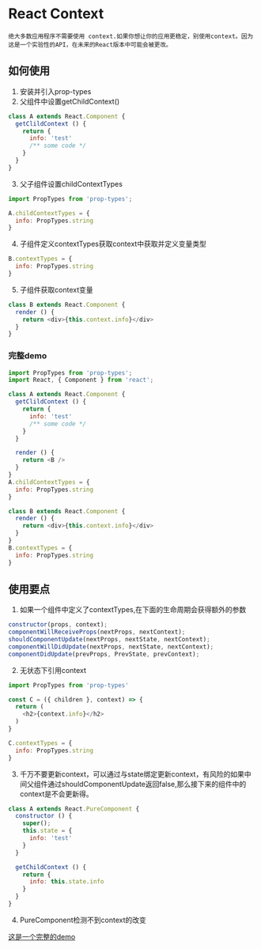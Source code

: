
# React Context
`绝大多数应用程序不需要使用 context.如果你想让你的应用更稳定，别使用context。因为这是一个实验性的API，在未来的React版本中可能会被更改。`

## 如何使用
1. 安装并引入prop-types
2. 父组件中设置getChildContext()
```javascript
class A extends React.Component {
  getClildContext () {
    return {
      info: 'test'
      /** some code */
    }
  }
}
```
3. 父子组件设置childContextTypes
```javascript
import PropTypes from 'prop-types';

A.childContextTypes = {
  info: PropTypes.string
}
```
4. 子组件定义contextTypes获取context中获取并定义变量类型
```javascript
B.contextTypes = {
  info: PropTypes.string
}
```
5. 子组件获取context变量
```javascript
class B extends React.Component {
  render () {
    return <div>{this.context.info}</div>
  }
}
```
### 完整demo
```javascript
import PropTypes from 'prop-types';
import React, { Component } from 'react';

class A extends React.Component {
  getClildContext () {
    return {
      info: 'test'
      /** some code */
    }
  }

  render () {
    return <B />
  }
}
A.childContextTypes = {
  info: PropTypes.string
}

class B extends React.Component {
  render () {
    return <div>{this.context.info}</div>
  }
}
B.contextTypes = {
  info: PropTypes.string
}
```

## 使用要点
1. 如果一个组件中定义了contextTypes,在下面的生命周期会获得额外的参数
```javascript
constructor(props, context);
componentWillReceiveProps(nextProps, nextContext);
shouldComponentUpdate(nextProps, nextState, nextContext);
componentWillDidUpdate(nextProps, nextState, nextContext);
componentDidUpdate(prevProps, PrevState, prevContext);
```
2. 无状态下引用context
```javascript
import PropTypes from 'prop-types'

const C = ({ children }, context) => {
  return (
    <h2>{context.info}</h2>
  )
}

C.contextTypes = {
  info: PropTypes.string
}
```
3. 千万不要更新context，可以通过与state绑定更新context，有风险的如果中间父组件通过shouldComponentUpdate返回false,那么接下来的组件中的context是不会更新得。
```javascript
class A extends React.PureComponent {
  constructor () {
    super();
    this.state = {
      info: 'test'
    }
  }

  getChildContext () {
    return {
      info: this.state.info
    }
  }
}
```
4. PureComponent检测不到context的改变

[这是一个完整的demo](https://codesandbox.io/s/wnj19x0ypw)